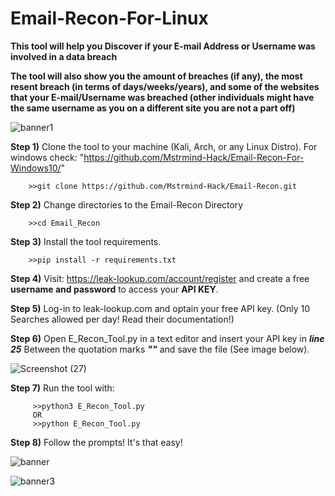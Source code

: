 # Email-Recon-For-Linux

**This tool will help you Discover if your E-mail Address or Username was involved in a data breach**

**The tool will also show you the amount of breaches (if any), the most resent breach (in terms of days/weeks/years), and some of the websites that your E-mail/Username was breached (other individuals might have the same username as you on a different site you are not a part off)**

![banner1](https://user-images.githubusercontent.com/104036615/164146591-46791c12-e742-46ab-925f-e7620011b263.png)


**Step 1)** Clone the tool to your machine (Kali, Arch, or any Linux Distro). For windows check: "https://github.com/Mstrmind-Hack/Email-Recon-For-Windows10/"

        >>git clone https://github.com/Mstrmind-Hack/Email-Recon.git
       
**Step 2)** Change directories to the Email-Recon Directory

        >>cd Email_Recon

**Step 3)** Install the tool requirements.

        >>pip install -r requirements.txt
       
**Step 4)** Visit: https://leak-lookup.com/account/register and create a free **username and password** to access your **API KEY**.

**Step 5)** Log-in to leak-lookup.com and optain your free API key. (Only 10 Searches allowed per day! Read their documentation!)

**Step 6)** Open E_Recon_Tool.py in a text editor and insert your API key in _**line 25**_ Between the quotation marks _**""**_ and save the file (See image below).

![Screenshot (27)](https://user-images.githubusercontent.com/104036615/164566136-0ecafea2-a5cc-4503-ae0a-188237ce3211.jpg)

**Step 7)** Run the tool with: 

         >>python3 E_Recon_Tool.py
         OR
         >>python E_Recon_Tool.py

**Step 8)** Follow the prompts! It's that easy!

![banner](https://user-images.githubusercontent.com/104036615/164146375-a389cc37-4ad2-43bd-aac2-0a46d537d610.png)

![banner3](https://user-images.githubusercontent.com/104036615/164147248-8e8edc9c-51bb-4c0e-a2f7-9f34566fa654.png)

